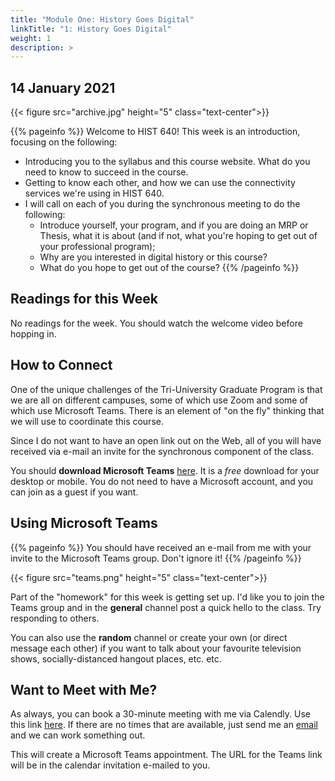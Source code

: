 ```yaml
---
title: "Module One: History Goes Digital"
linkTitle: "1: History Goes Digital"
weight: 1
description: >
---
```

## 14 January 2021

{{< figure src="archive.jpg" height="5" class="text-center">}}

{{% pageinfo %}}
Welcome to HIST 640! This week is an introduction, focusing on the following:

* Introducing you to the syllabus and this course website. What do you need to know to succeed in the course.
* Getting to know each other, and how we can use the connectivity services we're using in HIST 640.
* I will call on each of you during the synchronous meeting to do the following:
	* Introduce yourself, your program, and if you are doing an MRP or Thesis, what it is about (and if not, what you're hoping to get out of your professional program);
	* Why are you interested in digital history or this course?
	* What do you hope to get out of the course?
{{% /pageinfo %}}

## Readings for this Week

No readings for the week. You should watch the welcome video before hopping in.

## How to Connect

One of the unique challenges of the Tri-University Graduate Program is that we are all on different campuses, some of which use Zoom and some of which use Microsoft Teams. There is an element of "on the fly" thinking that we will use to coordinate this course.

Since I do not want to have an open link out on the Web, all of you will have received via e-mail an invite for the synchronous component of the class. 

You should **download Microsoft Teams** [here](https://www.microsoft.com/en-ca/microsoft-365/microsoft-teams/download-app). It is a _free_ download for your desktop or mobile. You do not need to have a Microsoft account, and you can join as a guest if you want.

## Using Microsoft Teams

{{% pageinfo %}}
You should have received an e-mail from me with your invite to the Microsoft Teams group. Don't ignore it!
{{% /pageinfo %}}


{{< figure src="teams.png" height="5" class="text-center">}}

Part of the "homework" for this week is getting set up. I'd like you to join the Teams group and in the **general** channel post a quick hello to the class. Try responding to others.

You can also use the **random** channel or create your own (or direct message each other) if you want to talk about your favourite television shows, socially-distanced hangout places, etc. etc.

## Want to Meet with Me?

As always, you can book a 30-minute meeting with me via Calendly. Use this link [here](https://calendly.com/i2millig/30min). If there are no times that are available, just send me an [email](mailto:i2millig@uwaterloo.ca) and we can work something out. 

This will create a Microsoft Teams appointment. The URL for the Teams link will be in the calendar invitation e-mailed to you.